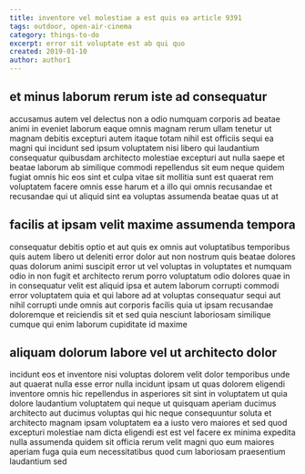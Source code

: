 ```yaml
---
title: inventore vel molestiae a est quis ea article 9391
tags: outdoor, open-air-cinema
category: things-to-do
excerpt: error sit voluptate est ab qui quo
created: 2019-01-10
author: author1
---
```


## et minus laborum rerum iste ad consequatur

accusamus autem vel delectus non a odio numquam corporis ad beatae animi in eveniet laborum eaque omnis magnam rerum ullam tenetur ut magnam debitis excepturi autem itaque totam nihil est officiis sequi ea magni qui incidunt sed ipsum voluptatem nisi libero qui laudantium consequatur quibusdam architecto molestiae excepturi aut nulla saepe et beatae laborum ab similique commodi repellendus sit eum neque quidem fugiat omnis hic eos sint et culpa vitae sit mollitia sunt est quaerat rem voluptatem facere omnis esse harum et a illo qui omnis recusandae et recusandae qui ut aliquid sint ea voluptas assumenda beatae quas ut at

## facilis at ipsam velit maxime assumenda tempora

consequatur debitis optio et aut quis ex omnis aut voluptatibus temporibus quis autem libero ut deleniti error dolor aut non nostrum quis beatae dolores quas dolorum animi suscipit error ut vel voluptas in voluptates et numquam odio in non fugit et architecto rerum porro voluptatum odio dolores quae in in consequatur velit est aliquid ipsa et autem laborum corrupti commodi error voluptatem quia et qui labore ad at voluptas consequatur sequi aut nihil corrupti unde omnis aut corporis facilis quia ut ipsam recusandae doloremque et reiciendis sit et sed quia nesciunt laboriosam similique cumque qui enim laborum cupiditate id maxime

## aliquam dolorum labore vel ut architecto dolor

incidunt eos et inventore nisi voluptas dolorem velit dolor temporibus unde aut quaerat nulla esse error nulla incidunt ipsam ut quas dolorem eligendi inventore omnis hic repellendus in asperiores sit sint in voluptatem ut quia dolore laudantium voluptatem qui neque ut quisquam aperiam ducimus architecto aut ducimus voluptas qui hic neque consequuntur soluta et architecto magnam ipsam voluptatem ea a iusto vero maiores et sed quod excepturi molestiae nam dicta eligendi est est vel facere ex minima expedita nulla assumenda quidem sit officia rerum velit magni quo eum maiores aperiam fuga quia eum necessitatibus quod cum laboriosam praesentium laudantium sed
